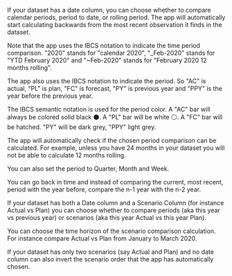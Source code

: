 If your dataset has a date column, you can choose whether to compare calendar periods, period to date, or rolling period. The app will automatically start calculating backwards from the most recent observation it finds in the dataset. 

Note that the app uses the IBCS  notation to indicate the time period comparison. "2020" stands for "calendar 2020", "_Feb-2020" stands for "YTD February 2020" and "~Feb-2020" stands for "February 2020 12 months rolling". 

The app also uses the IBCS notation to indicate the period. So "AC" is actual, "PL" is plan, "FC" is forecast, "PY" is previous year and "PPY" is the year before the previous year. 

The IBCS semantic notation is used for the period color. A "AC" bar will always be colored solid black ⚫. A "PL" bar will be white ⚪. A "FC" bar will be hatched. "PY" will be dark grey, "PPY" light grey. 

 The app will automatically check if the chosen period comparison can be calculated. For example, unless you have 24 months in your dataset you will not be able to calculate 12 months rolling. 

You can also set the period to Quarter, Month and Week. 

You can go back in time and instead of comparing the current, most recent, period with the year before, compare the n-1 year with the n-2 year.

If your dataset has both a Date column and a Scenario Column (for instance Actual vs Plan) you can choose whether to compare periods (aka this year vs previous year) or scenarios (aka this year Actual vs this year Plan). 

You can choose the time horizon of the scenario comparison calculation. For instance compare Actual vs Plan from January to March 2020.

If your dataset has only two scenarios (say Actual and Plan) and no date column can also invert the scenario order that the app has automatically chosen.
